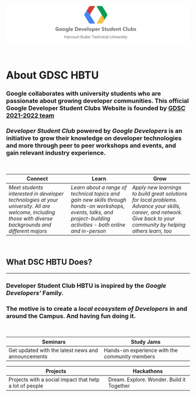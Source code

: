 <p align = "center">
    <a href="https://dsc.hbtu.in/">
        <img src="./assets/img/logos/DSCHBTU-readme.jpg" />
    </a>
</p>
<br>

# About GDSC HBTU
### Google collaborates with university students who are passionate about growing developer communities. This official Google Developer Student Clubs Website is founded by <a href="https://dsc.hbtu.in/team">**GDSC 2021-2022 team**</a>

### *Developer Student Club* powered by _Google Developers_ is an initiative to grow their knowledge on developer technologies and more through peer to peer workshops and events, and gain relevant industry experience.

<br>

| Connect | Learn | Grow |
| ------- | ----- | ---- |
| *Meet students interested in developer technologies at your university. All are welcome, including those with diverse backgrounds and different majors* | *Learn about a range of technical topics and gain new skills through hands-on workshops, events, talks, and project-building activities - both online and in-person* | *Apply new learnings to build great solutions for local problems. Advance your skills, career, and network. Give back to your community by helping others learn, too* |

<br>

## What DSC HBTU Does?
<hr>

### **Developer Student Club HBTU** is inspired by the _Google Developers'_ Family.
### The motive is to create a _local ecosystem of Developers_ in and around the Campus. And having fun doing it.
<br>

<div align="center">

| Seminars | Study Jams |
| ------- | ----- |
| Get updated with the latest news and announcements | Hands-on experience with the community members |

| Projects | Hackathons |
| ------- | ----- |
| Projects with a social impact that help a lot of people | Dream. Explore. Wonder. Build it Together |
 
</div>